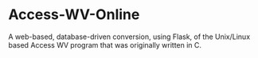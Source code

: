 # Access-WV-Online
A web-based, database-driven conversion, using Flask, of the Unix/Linux based Access WV program that was originally written in C.

